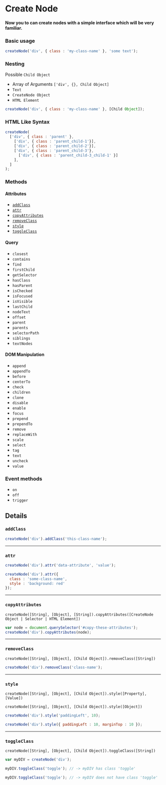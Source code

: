 # Create Node
#### Now you to can create nodes with a simple interface which will be very familiar.

### Basic usage
```javascript
createNode('div', { class : 'my-class-name' }, 'some text');
```
### Nesting

Possible `Child Object`

- Array of Arguments `['div', {}, Child Object]`
- `Text`
- `CreateNode Object`
- `HTML Element`

```javascript
createNode('div', { class : 'my-class-name' }, [Child Object]);
```

### HTML Like Syntax
```javascript
createNode(
  ['div', { class : 'parent' },
    ['div', { class : 'parent_child-1'}],
    ['div', { class : 'parent_child-2'}],
    ['div', { class : 'parent_child-3'},
      ['div', { class : 'parent_child-3_child-1' }]
    ],
  ]
);
```

### Methods

#### Attributes
- [`addClass`](#addclass)
- [`attr`](#attr)
- [`copyAttributes`](#copyattributes)
- [`removeClass`](#removeclass)
- [`style`](#style)
- [`toggleClass`](#toggleclass)

#### Query
- `closest`
- `contains`
- `find`
- `firstChild`
- `getSelector`
- `hasClass`
- `hasParent`
- `isChecked`
- `isFocused`
- `isVisible`
- `lastChild`
- `nodeText`
- `offset`
- `parent`
- `parents`
- `selectorPath`
- `siblings`
- `textNodes`

#### DOM Manipulation
- `append`
- `appendTo`
- `before`
- `centerTo`
- `check`
- `children`
- `clone`
- `disable`
- `enable`
- `focus`
- `prepend`
- `prependTo`
- `remove`
- `replaceWith`
- `scale`
- `select`
- `tag`
- `text`
- `uncheck`
- `value`

### Event methods
- `on`
- `off`
- `trigger`

## Details

### `addClass`

```javascript
createNode('div').addClass('this-class-name');
```

---------------------------------------

### `attr`

```javascript
createNode('div').attr('data-attribute', 'value');
```

```javascript
createNode('div').attr({
  class : 'some-class-name',
  style : 'background: red'
});
```

---------------------------------------

### `copyAttributes`

`createNode([String], [Object], [String]).copyAttributes([CreateNode Object | Selector | HTML Element])`

```javascript
var node = document.querySelector('#copy-these-attributes');
createNode('div').copyAttributes(node);
```

---------------------------------------

### `removeClass`

`createNode([String], [Object], [Child Object]).removeClass([String])`

```javascript
createNode('div').removeClass('class-name');
```

---------------------------------------

### `style`

`createNode([String], [Object], [Child Object]).style([Property], [Value])`

`createNode([String], [Object], [Child Object]).style([Object])`

```javascript
createNode('div').style('paddingLeft', 10);
```

```javascript
createNode('div').style({ paddingLeft : 10, marginTop : 10 });
```

---------------------------------------

### `toggleClass`

`createNode([String], [Object], [Child Object]).toggleClass([String])`

```javascript
var myDIV = createNode('div');

myDIV.toggleClass('toggle'); // -> myDIV has class 'toggle'

myDIV.toggleClass('toggle'); // -> myDIV does not have class 'toggle'
```
